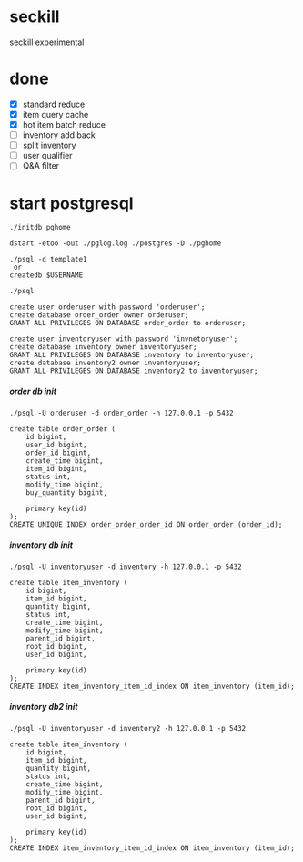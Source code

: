 # seckill
seckill experimental

# done

* [x] standard reduce
* [x] item query cache
* [x] hot item batch reduce
* [ ] inventory add back
* [ ] split inventory
* [ ] user qualifier
* [ ] Q&A filter

# start postgresql

```
./initdb pghome
```

```
dstart -etoo -out ./pglog.log ./postgres -D ./pghome
```

```
./psql -d template1
 or
createdb $USERNAME
```

```
./psql

create user orderuser with password 'orderuser';
create database order_order owner orderuser;
GRANT ALL PRIVILEGES ON DATABASE order_order to orderuser;

create user inventoryuser with password 'invnetoryuser';
create database inventory owner inventoryuser;
GRANT ALL PRIVILEGES ON DATABASE inventory to inventoryuser;
create database inventory2 owner inventoryuser;
GRANT ALL PRIVILEGES ON DATABASE inventory2 to inventoryuser;
```

##### order db init

```
./psql -U orderuser -d order_order -h 127.0.0.1 -p 5432
```

```
create table order_order (
    id bigint,
    user_id bigint,
    order_id bigint,
    create_time bigint,
    item_id bigint,
    status int,
    modify_time bigint,
    buy_quantity bigint,
    
    primary key(id)
);
CREATE UNIQUE INDEX order_order_order_id ON order_order (order_id);
```

##### inventory db init

```
./psql -U inventoryuser -d inventory -h 127.0.0.1 -p 5432
```

```
create table item_inventory (
    id bigint,
    item_id bigint,
    quantity bigint,
    status int,
    create_time bigint,
    modify_time bigint,
    parent_id bigint,
    root_id bigint,
    user_id bigint,

    primary key(id)
);
CREATE INDEX item_inventory_item_id_index ON item_inventory (item_id);
```

##### inventory db2 init

```
./psql -U inventoryuser -d inventory2 -h 127.0.0.1 -p 5432
```

```
create table item_inventory (
    id bigint,
    item_id bigint,
    quantity bigint,
    status int,
    create_time bigint,
    modify_time bigint,
    parent_id bigint,
    root_id bigint,
    user_id bigint,

    primary key(id)
);
CREATE INDEX item_inventory_item_id_index ON item_inventory (item_id);
```
